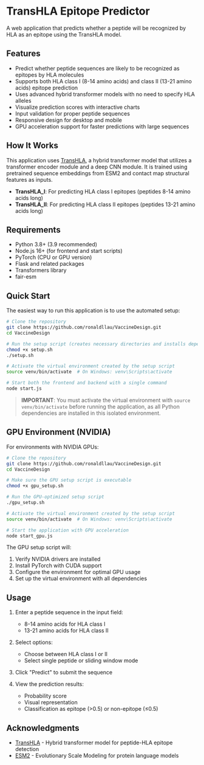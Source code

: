# TransHLA Epitope Predictor

A web application that predicts whether a peptide will be recognized by HLA as an epitope using the TransHLA model.

## Features

- Predict whether peptide sequences are likely to be recognized as epitopes by HLA molecules
- Supports both HLA class I (8-14 amino acids) and class II (13-21 amino acids) epitope prediction
- Uses advanced hybrid transformer models with no need to specify HLA alleles
- Visualize prediction scores with interactive charts
- Input validation for proper peptide sequences
- Responsive design for desktop and mobile
- GPU acceleration support for faster predictions with large sequences

## How It Works

This application uses [TransHLA](https://github.com/SkywalkerLuke/TransHLA), a hybrid transformer model that utilizes a transformer encoder module and a deep CNN module. It is trained using pretrained sequence embeddings from ESM2 and contact map structural features as inputs.

- **TransHLA_I**: For predicting HLA class I epitopes (peptides 8-14 amino acids long)
- **TransHLA_II**: For predicting HLA class II epitopes (peptides 13-21 amino acids long)

## Requirements

- Python 3.8+ (3.9 recommended)
- Node.js 16+ (for frontend and start scripts)
- PyTorch (CPU or GPU version)
- Flask and related packages
- Transformers library
- fair-esm

## Quick Start

The easiest way to run this application is to use the automated setup:

```bash
# Clone the repository
git clone https://github.com/ronaldllau/VaccineDesign.git
cd VaccineDesign

# Run the setup script (creates necessary directories and installs dependencies)
chmod +x setup.sh
./setup.sh

# Activate the virtual environment created by the setup script
source venv/bin/activate  # On Windows: venv\Scripts\activate

# Start both the frontend and backend with a single command
node start.js
```

> **IMPORTANT**: You must activate the virtual environment with `source venv/bin/activate` before running the application, as all Python dependencies are installed in this isolated environment.

## GPU Environment (NVIDIA)

For environments with NVIDIA GPUs:

```bash
# Clone the repository
git clone https://github.com/ronaldllau/VaccineDesign.git
cd VaccineDesign

# Make sure the GPU setup script is executable
chmod +x gpu_setup.sh

# Run the GPU-optimized setup script
./gpu_setup.sh

# Activate the virtual environment created by the setup script
source venv/bin/activate  # On Windows: venv\Scripts\activate

# Start the application with GPU acceleration
node start_gpu.js
```

The GPU setup script will:
1. Verify NVIDIA drivers are installed
2. Install PyTorch with CUDA support
3. Configure the environment for optimal GPU usage
4. Set up the virtual environment with all dependencies

## Usage

1. Enter a peptide sequence in the input field:
   - 8-14 amino acids for HLA class I
   - 13-21 amino acids for HLA class II

2. Select options:
   - Choose between HLA class I or II
   - Select single peptide or sliding window mode

3. Click "Predict" to submit the sequence

4. View the prediction results:
   - Probability score
   - Visual representation
   - Classification as epitope (>0.5) or non-epitope (≤0.5)

## Acknowledgments

- [TransHLA](https://github.com/SkywalkerLuke/TransHLA) - Hybrid transformer model for peptide-HLA epitope detection
- [ESM2](https://github.com/facebookresearch/esm) - Evolutionary Scale Modeling for protein language models 